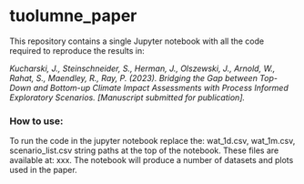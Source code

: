 # tuolumne_paper

This repository contains a single Jupyter notebook with all the code required to reproduce the results in: 

_Kucharski, J., Steinschneider, S., Herman, J., Olszewski, J., Arnold, W., Rahat, S., Maendley, R., Ray, P. (2023). Bridging the Gap between Top-Down and Bottom-up Climate Impact Assessments with Process Informed Exploratory Scenarios. [Manuscript submitted for publication]._

### How to use:
To run the code in the jupyter notebook replace the: wat_1d.csv, wat_1m.csv, scenario_list.csv string paths at the top of the notebook. These files are available at: xxx. The notebook will produce a number of datasets and plots used in the paper.
